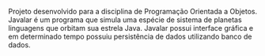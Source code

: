 Projeto desenvolvido para a disciplina de Programação Orientada a Objetos.
Javalar é um programa que simula uma espécie de sistema de planetas linguagens
que orbitam sua estrela Java. Javalar possui interface gráfica e em determinado
tempo possuiu persistência de dados utilizando banco de dados.
